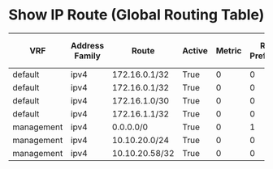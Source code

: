 
# Show IP Route (Global Routing Table)
| VRF | Address Family | Route | Active | Metric | Route Preference | Source Protocol | Source Protocol Code | Next Hop Number | Next Hop | Outgoing Interface | Updated |
| --- | -------------- | ----- | ------ | ------ | ---------------- | --------------- | -------------------- | --------------- | -------- | ------------------ | ------- |
| default | ipv4 | 172.16.0.1/32 | True | 0 | 0 | direct |  | 1 | 172.16.0.1 | Loopback1 | 01:11:44 |
| default | ipv4 | 172.16.0.1/32 | True | 0 | 0 | direct |  | 2 | 172.16.0.1 | Loopback1 | 01:11:44 |
| default | ipv4 | 172.16.1.0/30 | True | 0 | 0 | direct |  | 1 | 172.16.1.1 | Ethernet1/5 | 01:10:44 |
| default | ipv4 | 172.16.1.1/32 | True | 0 | 0 | local |  | 1 | 172.16.1.1 | Ethernet1/5 | 01:10:44 |
| management | ipv4 | 0.0.0.0/0 | True | 0 | 1 | static |  | 1 | 10.10.20.254 |  | 01:11:44 |
| management | ipv4 | 10.10.20.0/24 | True | 0 | 0 | direct |  | 1 | 10.10.20.58 | mgmt0 | 01:11:44 |
| management | ipv4 | 10.10.20.58/32 | True | 0 | 0 | local |  | 1 | 10.10.20.58 | mgmt0 | 01:11:44 |